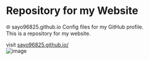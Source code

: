 # Repository for my Website 
🌐 sayo96825.github.io
Config files for my GitHub profile. <br>
This is a repository for my website. 

visit  <a href="sayo96825.github.io/"> sayo96825.github.io/ </a> <br>
![image](https://user-images.githubusercontent.com/62345938/224135177-9bdb3344-80b9-438a-b1fb-b14e223de764.png)

